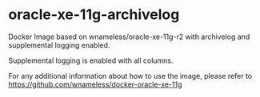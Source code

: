 # oracle-xe-11g-archivelog
Docker Image based on wnameless/oracle-xe-11g-r2 with archivelog and supplemental logging enabled.

Supplemental logging is enabled with all columns. 

For any additional information about how to use the image, please refer to https://github.com/wnameless/docker-oracle-xe-11g